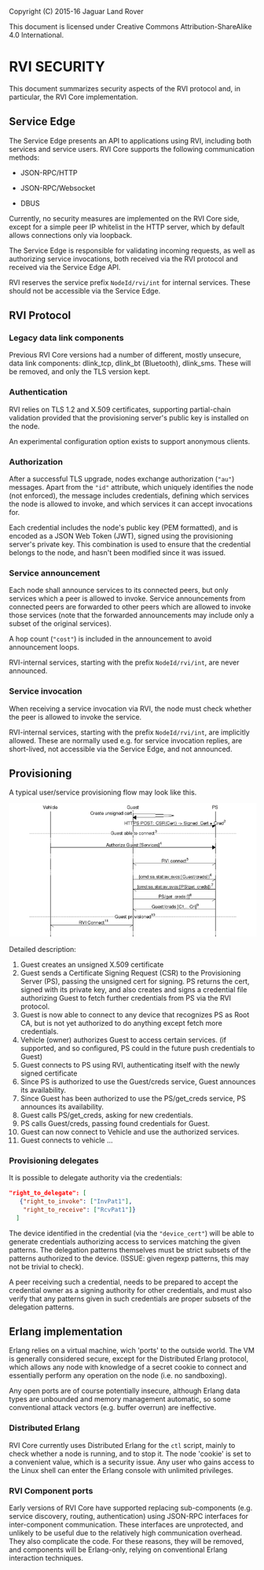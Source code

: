 <style type="text/css" media="print"> div.pb { page-break-before: always; }</style>
Copyright (C) 2015-16 Jaguar Land Rover

This document is licensed under Creative Commons
Attribution-ShareAlike 4.0 International.

# RVI SECURITY

This document summarizes security aspects of the RVI protocol and,
in particular, the RVI Core implementation.

## Service Edge

The Service Edge presents an API to applications using RVI, including
both services and service users. RVI Core supports the following
communication methods:

* JSON-RPC/HTTP

* JSON-RPC/Websocket

* DBUS

Currently, no security measures are implemented on the RVI Core side,
except for a simple peer IP whitelist in the HTTP server, which by default
allows connections only via loopback.

The Service Edge is responsible for validating incoming requests, as
well as authorizing service invocations, both received via the RVI
protocol and received via the Service Edge API.

RVI reserves the service prefix `NodeId/rvi/int` for internal services.
These should not be accessible via the Service Edge.

## RVI Protocol

### Legacy data link components

Previous RVI Core versions had a number of different, mostly unsecure,
data link components: dlink_tcp, dlink_bt (Bluetooth), dlink_sms.
These will be removed, and only the TLS version kept.

### Authentication

RVI relies on TLS 1.2 and X.509 certificates, supporting partial-chain
validation provided that the provisioning server's public key is installed
on the node.

An experimental configuration option exists to support anonymous
clients.

### Authorization

After a successful TLS upgrade, nodes exchange authorization (`"au"`)
messages. Apart from the `"id"` attribute, which uniquely identifies the node
(not enforced), the message includes credentials, defining which services
the node is allowed to invoke, and which services it can accept
invocations for.

Each credential includes the node's public key (PEM formatted), and
is encoded as a JSON Web Token (JWT), signed using the provisioning
server's private key. This combination is used to ensure that the
credential belongs to the node, and hasn't been modified since it was
issued.

### Service announcement

Each node shall announce services to its connected peers, but only
services which a peer is allowed to invoke. Service announcements from
connected peers are forwarded to other peers which are allowed to
invoke those services (note that the forwarded announcements may
include only a subset of the original services).

A hop count (`"cost"`) is included in the announcement to avoid
announcement loops.

RVI-internal services, starting with the prefix `NodeId/rvi/int`,
are never announced.

### Service invocation

When receiving a service invocation via RVI, the node must check whether
the peer is allowed to invoke the service.

RVI-internal services, starting with the prefix `NodeId/rvi/int`,
are implicitly allowed. These are normally used e.g. for service
invocation replies, are short-lived, not accessible via the
Service Edge, and not announced.

## Provisioning

A typical user/service provisioning flow may look like this.

<img src="images/rvi_provisioning.png" alt="Provisioning workflow">

Detailed description:

1. Guest creates an unsigned X.509 certificate
2. Guest sends a Certificate Signing Request (CSR) to the Provisioning Server (PS), passing the unsigned cert for signing. PS returns the cert, signed with its private key, and also creates and signs a credential file authorizing Guest to fetch further credentials from PS via the RVI protocol.
3. Guest is now able to connect to any device that recognizes PS as Root CA, but is not yet authorized to do anything except fetch more credentials.
4. Vehicle (owner) authorizes Guest to access certain services.
(if supported, and so configured, PS could in the future push credentials to Guest)
5. Guest connects to PS using RVI, authenticating itself with the newly signed certificate
7. Since PS is authorized to use the Guest/creds service, Guest announces its availability.
7. Since Guest has been authorized to use the PS/get_creds service, PS announces its availability.
8. Guest calls PS/get_creds, asking for new credentials.
9. PS calls Guest/creds, passing found credentials for Guest.
10. Guest can now connect to Vehicle and use the authorized services.
11. Guest connects to vehicle ...

### Provisioning delegates

It is possible to delegate authority via the credentials:

```json
"right_to_delegate": [
   {"right_to_invoke": ["InvPat1"],
    "right_to_receive": ["RcvPat1"]}
  ]
```

The device identified in the credential (via the `"device_cert"`) will be able to generate credentials authorizing access to services matching the given patterns. The delegation patterns themselves must be strict subsets of the patterns authorized to the device. (ISSUE: given regexp patterns, this may not be trivial to check).

A peer receiving such a credential, needs to be prepared to accept the credential owner as a signing authority for other credentials, and must also verify that any patterns given in such credentials are proper subsets of the delegation patterns.


## Erlang implementation

Erlang relies on a virtual machine, wich 'ports' to the outside world.
The VM is generally considered secure, except for the Distributed Erlang
protocol, which allows any node with knowledge of a secret cookie to
connect and essentially perform any operation on the node (i.e. no
sandboxing).

Any open ports are of course potentially insecure, although Erlang
data types are unbounded and memory management automatic, so some
conventional attack vectors (e.g. buffer overrun) are ineffective.

### Distributed Erlang

RVI Core currently uses Distributed Erlang for the `ctl` script,
mainly to check whether a node is running, and to stop it.
The node 'cookie' is set to a convenient value, which is a security
issue. Any user who gains access to the Linux shell can enter the
Erlang console with unlimited privileges.

### RVI Component ports

Early versions of RVI Core have supported replacing sub-components
(e.g. service discovery, routing, authentication) using JSON-RPC
interfaces for inter-component communication. These interfaces are
unprotected, and unlikely to be useful due to the relatively high
communication overhead. They also complicate the code. For these
reasons, they will be removed, and components will be Erlang-only,
relying on conventional Erlang interaction techniques.
